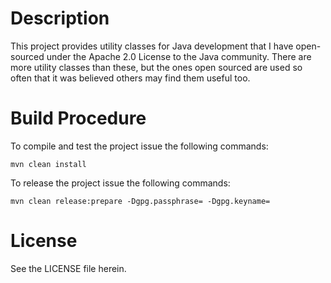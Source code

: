 # Description

This project provides utility classes for Java development that I have open-sourced
under the Apache 2.0 License to the Java community. There are more utility classes
than these, but the ones open sourced are used so often that it was believed others
may find them useful too.

# Build Procedure

To compile and test the project issue the following commands:

    mvn clean install

To release the project issue the following commands:

    mvn clean release:prepare -Dgpg.passphrase= -Dgpg.keyname=

# License

See the LICENSE file herein.
